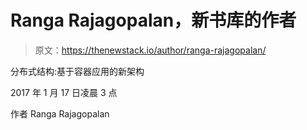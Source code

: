 # Ranga Rajagopalan，新书库的作者

> 原文：<https://thenewstack.io/author/ranga-rajagopalan/>

分布式结构:基于容器应用的新架构

2017 年 1 月 17 日凌晨 3 点

作者 Ranga Rajagopalan